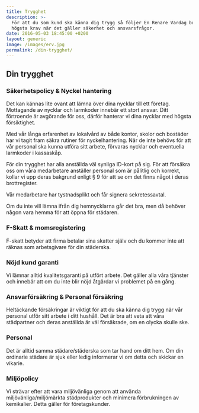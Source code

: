 ```yaml
---
title: Trygghet
description: >-
  För att du som kund ska känna dig trygg så följer En Renare Vardag branschens
  högsta krav när det gäller säkerhet och ansvarsfrågor.
date: 2016-05-03 18:45:00 +0200
layout: generic
image: /images/erv.jpg
permalink: /din-trygghet/
---
```


## Din trygghet

### Säkerhetspolicy & Nyckel hantering

Det kan kännas lite ovant att lämna över dina nycklar till ett företag. Mottagande av nycklar och larmkoder innebär ett stort ansvar. Ditt förtroende är avgörande för oss, därför hanterar vi dina nycklar med högsta försiktighet.

Med vår långa erfarenhet av lokalvård av både kontor, skolor och bostäder har vi tagit fram säkra rutiner för nyckelhantering. När de inte behövs för att vår personal ska kunna utföra sitt arbete, förvaras nycklar och eventuella larmkoder i kassaskåp.

För din trygghet har alla anställda väl synliga ID-kort på sig. För att försäkra oss om våra medarbetare anställer personal som är pålitlig och korrekt, kollar vi upp deras bakgrund enligt § 9 för att se om det finns något i deras brottregister.

Vår medarbetare har tystnadsplikt och får signera sekretessavtal.

Om du inte vill lämna ifrån dig hemnycklarna går det bra, men då behöver någon vara hemma för att öppna för städaren.

### F-Skatt & momsregistering

F-skatt betyder att firma betalar sina skatter själv och du kommer inte att räknas som arbetsgivare för din städerska.

### Nöjd kund garanti

Vi lämnar alltid kvalitetsgaranti på utfört arbete. Det gäller alla våra tjänster och innebär att om du inte blir nöjd åtgärdar vi problemet på en gång.

### Ansvarförsäkring & Personal försäkring

Heltäckande försäkringar är viktigt för att du ska känna dig trygg när vår personal utför sitt arbete i ditt hushåll. Det är bra att veta att våra städpartner och deras anställda är väl försäkrade, om en olycka skulle ske.

### Personal

Det är alltid samma städare/städerska som tar hand om ditt hem. Om din ordinarie städare är sjuk eller ledig informerar vi om detta och skickar en vikarie.

### Miljöpolicy

Vi strävar efter att vara miljövänliga genom att använda miljövänliga/miljömärkta städprodukter och minimera förbrukningen av kemikalier. Detta gäller för företagskunder.